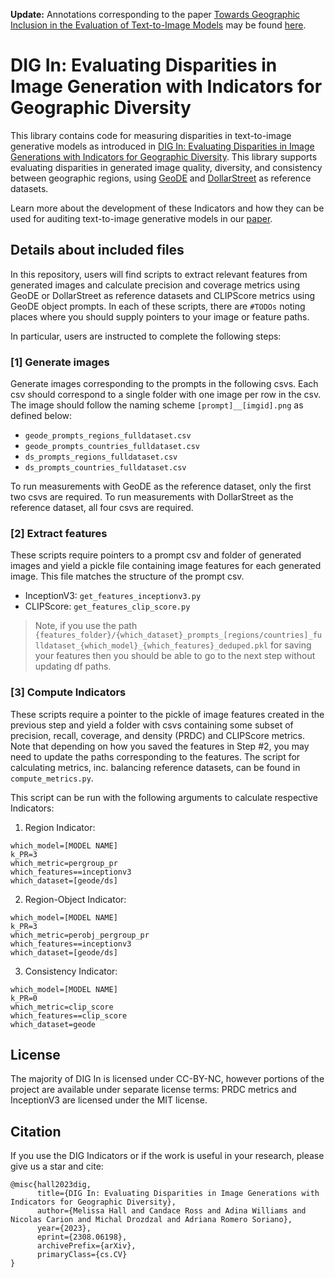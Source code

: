 **Update:** Annotations corresponding to the paper [Towards Geographic Inclusion in the Evaluation of Text-to-Image Models](https://arxiv.org/abs/2405.04457) may be found [here](https://github.com/facebookresearch/DIG-In/blob/main/task2_geode.csv).

# DIG In: Evaluating Disparities in Image Generation with Indicators for Geographic Diversity

This library contains code for measuring disparities in text-to-image generative models as introduced in [DIG In: Evaluating Disparities in Image Generations with Indicators for Geographic Diversity](https://arxiv.org/abs/2308.06198). 
This library supports evaluating disparities in generated image quality, diversity, and consistency between geographic regions, using [GeoDE](https://geodiverse-data-collection.cs.princeton.edu/) and [DollarStreet](https://www.gapminder.org/dollar-street) as reference datasets. 

Learn more about the development of these Indicators and how they can be used for auditing text-to-image generative models in our [paper](https://arxiv.org/abs/2308.06198). 

## Details about included files
In this repository, users will find scripts to extract relevant features from generated images and calculate precision and coverage metrics using GeoDE or DollarStreet as reference datasets and CLIPScore metrics using GeoDE object prompts. 
In each of these scripts, there are `#TODOs` noting places where you should supply pointers to your image or feature paths. 

In particular, users are instructed to complete the following steps:

### [1] Generate images
Generate images corresponding to the prompts in the following csvs. Each csv should correspond to a single folder with one image per row in the csv. The image should follow the  naming scheme `[prompt]__[imgid].png` as defined below: 
* `geode_prompts_regions_fulldataset.csv`
* `geode_prompts_countries_fulldataset.csv`
* `ds_prompts_regions_fulldataset.csv`
* `ds_prompts_countries_fulldataset.csv`

To run measurements with GeoDE as the reference dataset, only the first two csvs are required. To run measurements with DollarStreet as the reference dataset, all four csvs are required. 

### [2] Extract features
These scripts require pointers to a prompt csv and folder of generated images and yield a pickle file containing image features for each generated image. 
This file matches the structure of the prompt csv.
* InceptionV3: `get_features_inceptionv3.py`
* CLIPScore: `get_features_clip_score.py`

> Note, if you use the path `{features_folder}/{which_dataset}_prompts_[regions/countries]_fulldataset_{which_model}_{which_features}_deduped.pkl` for saving your features then you should be able to go to the next step without updating df paths.

### [3] Compute Indicators
These scripts require a pointer to the pickle of image features created in the previous step and yield a folder with csvs containing some subset of precision, recall, coverage, and density (PRDC) and CLIPScore metrics. Note that depending on how you saved the features in Step \#2, you may need to update the paths corresponding to the features. The script for calculating metrics, inc. balancing reference datasets, can be found in `compute_metrics.py`.

This script can be run with the following arguments to calculate respective Indicators:
1. Region Indicator: 
```
which_model=[MODEL NAME]
k_PR=3 
which_metric=pergroup_pr 
which_features==inceptionv3 
which_dataset=[geode/ds]
```
2. Region-Object Indicator: 
```
which_model=[MODEL NAME]
k_PR=3 
which_metric=perobj_pergroup_pr 
which_features==inceptionv3 
which_dataset=[geode/ds]
```
3. Consistency Indicator:
```
which_model=[MODEL NAME]
k_PR=0
which_metric=clip_score
which_features==clip_score 
which_dataset=geode
```

## License
The majority of DIG In is licensed under CC-BY-NC, however portions of the project are available under separate license terms: PRDC metrics and InceptionV3 are licensed under the MIT license.

## Citation
If you use the DIG Indicators or if the work is useful in your research, please give us a star and cite:

```
@misc{hall2023dig,
      title={DIG In: Evaluating Disparities in Image Generations with Indicators for Geographic Diversity}, 
      author={Melissa Hall and Candace Ross and Adina Williams and Nicolas Carion and Michal Drozdzal and Adriana Romero Soriano},
      year={2023},
      eprint={2308.06198},
      archivePrefix={arXiv},
      primaryClass={cs.CV}
}
```
